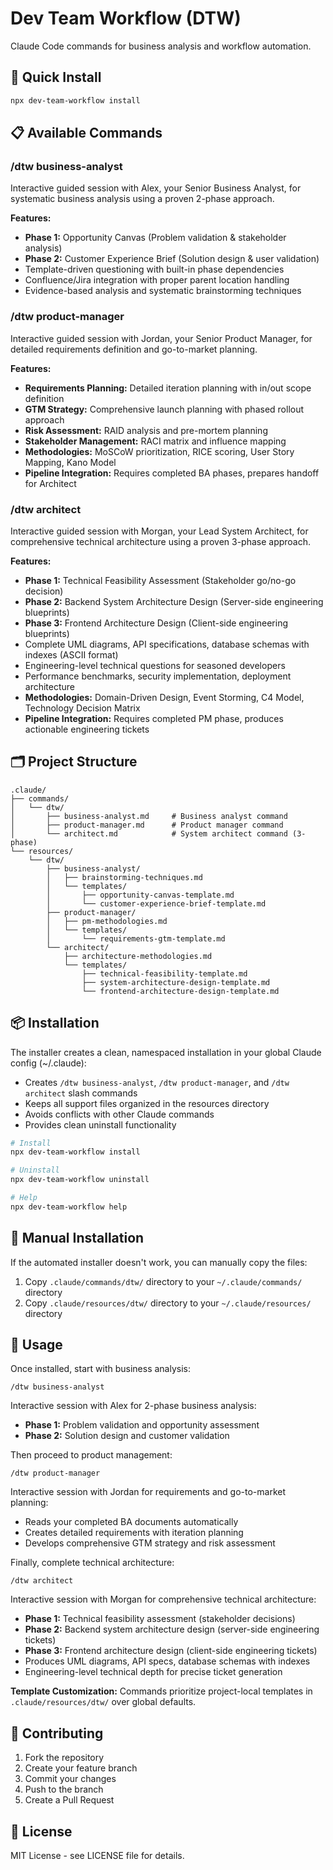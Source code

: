# Dev Team Workflow (DTW)

Claude Code commands for business analysis and workflow automation.

## 🚀 Quick Install

```bash
npx dev-team-workflow install
```

## 📋 Available Commands

### /dtw business-analyst
Interactive guided session with Alex, your Senior Business Analyst, for systematic business analysis using a proven 2-phase approach.

**Features:**
- **Phase 1:** Opportunity Canvas (Problem validation & stakeholder analysis)
- **Phase 2:** Customer Experience Brief (Solution design & user validation)  
- Template-driven questioning with built-in phase dependencies
- Confluence/Jira integration with proper parent location handling
- Evidence-based analysis and systematic brainstorming techniques

### /dtw product-manager
Interactive guided session with Jordan, your Senior Product Manager, for detailed requirements definition and go-to-market planning.

**Features:**
- **Requirements Planning:** Detailed iteration planning with in/out scope definition
- **GTM Strategy:** Comprehensive launch planning with phased rollout approach
- **Risk Assessment:** RAID analysis and pre-mortem planning
- **Stakeholder Management:** RACI matrix and influence mapping
- **Methodologies:** MoSCoW prioritization, RICE scoring, User Story Mapping, Kano Model
- **Pipeline Integration:** Requires completed BA phases, prepares handoff for Architect

### /dtw architect
Interactive guided session with Morgan, your Lead System Architect, for comprehensive technical architecture using a proven 3-phase approach.

**Features:**
- **Phase 1:** Technical Feasibility Assessment (Stakeholder go/no-go decision)
- **Phase 2:** Backend System Architecture Design (Server-side engineering blueprints)
- **Phase 3:** Frontend Architecture Design (Client-side engineering blueprints)
- Complete UML diagrams, API specifications, database schemas with indexes (ASCII format)
- Engineering-level technical questions for seasoned developers
- Performance benchmarks, security implementation, deployment architecture
- **Methodologies:** Domain-Driven Design, Event Storming, C4 Model, Technology Decision Matrix
- **Pipeline Integration:** Requires completed PM phase, produces actionable engineering tickets

## 🗂️ Project Structure

```
.claude/
├── commands/
│   └── dtw/
│       ├── business-analyst.md     # Business analyst command
│       ├── product-manager.md      # Product manager command
│       └── architect.md            # System architect command (3-phase)
└── resources/
    └── dtw/
        ├── business-analyst/
        │   ├── brainstorming-techniques.md
        │   └── templates/
        │       ├── opportunity-canvas-template.md
        │       └── customer-experience-brief-template.md
        ├── product-manager/
        │   ├── pm-methodologies.md
        │   └── templates/
        │       └── requirements-gtm-template.md
        └── architect/
            ├── architecture-methodologies.md
            └── templates/
                ├── technical-feasibility-template.md
                ├── system-architecture-design-template.md
                └── frontend-architecture-design-template.md
```

## 📦 Installation

The installer creates a clean, namespaced installation in your global Claude config (~/.claude):
- Creates `/dtw business-analyst`, `/dtw product-manager`, and `/dtw architect` slash commands
- Keeps all support files organized in the resources directory
- Avoids conflicts with other Claude commands
- Provides clean uninstall functionality

```bash
# Install
npx dev-team-workflow install

# Uninstall  
npx dev-team-workflow uninstall

# Help
npx dev-team-workflow help
```

## 🔧 Manual Installation

If the automated installer doesn't work, you can manually copy the files:

1. Copy `.claude/commands/dtw/` directory to your `~/.claude/commands/` directory
2. Copy `.claude/resources/dtw/` directory to your `~/.claude/resources/` directory

## 🎯 Usage

Once installed, start with business analysis:

```
/dtw business-analyst
```

Interactive session with Alex for 2-phase business analysis:
- **Phase 1:** Problem validation and opportunity assessment
- **Phase 2:** Solution design and customer validation

Then proceed to product management:

```
/dtw product-manager
```

Interactive session with Jordan for requirements and go-to-market planning:
- Reads your completed BA documents automatically
- Creates detailed requirements with iteration planning
- Develops comprehensive GTM strategy and risk assessment

Finally, complete technical architecture:

```
/dtw architect
```

Interactive session with Morgan for comprehensive technical architecture:
- **Phase 1:** Technical feasibility assessment (stakeholder decisions)
- **Phase 2:** Backend system architecture design (server-side engineering tickets)
- **Phase 3:** Frontend architecture design (client-side engineering tickets)
- Produces UML diagrams, API specs, database schemas with indexes
- Engineering-level technical depth for precise ticket generation

**Template Customization:** Commands prioritize project-local templates in `.claude/resources/dtw/` over global defaults.

## 🤝 Contributing

1. Fork the repository
2. Create your feature branch
3. Commit your changes  
4. Push to the branch
5. Create a Pull Request

## 📄 License

MIT License - see LICENSE file for details.